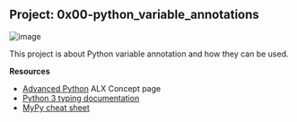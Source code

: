 ## __Project: 0x00-python_variable_annotations__

![image](https://github.com/user-attachments/assets/ed2b4df4-2336-4ffa-ab76-22764928352c)

This project is about Python variable annotation and how they can be used.

__Resources__

- [Advanced Python](https://intranet.alxswe.com/concepts/554) ALX Concept page
- [Python 3 typing documentation](https://docs.python.org/3/library/typing.html)
- [MyPy cheat sheet](https://mypy.readthedocs.io/en/latest/cheat_sheet_py3.html)
